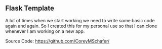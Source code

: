 ## Flask Template

A lot of times when we start working we need to write some basic code again and again. So I created this for my personal use so that I can clone whenever I am working on a new app.


Source Code: https://github.com/CoreyMSchafer/ 